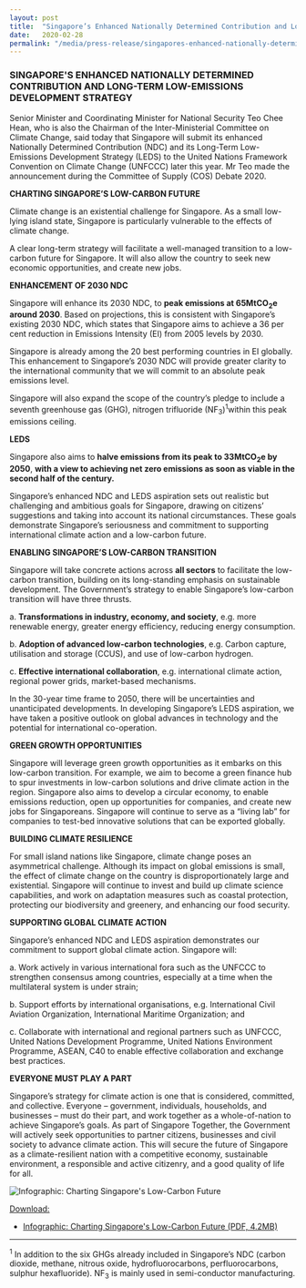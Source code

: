 ```yaml
---
layout: post
title:  "Singapore’s Enhanced Nationally Determined Contribution and Long-Term Low-Emissions Development Strategy"
date:   2020-02-28
permalink: "/media/press-release/singapores-enhanced-nationally-determined-contribution-and-long-term-low-emissions-development-strategy"
---
```


### SINGAPORE'S ENHANCED NATIONALLY DETERMINED CONTRIBUTION AND LONG-TERM LOW-EMISSIONS DEVELOPMENT STRATEGY



Senior Minister and Coordinating Minister for National Security Teo Chee Hean, who is also the Chairman of the Inter-Ministerial Committee on Climate Change, said today that Singapore will submit its enhanced Nationally Determined Contribution (NDC) and its Long-Term Low-Emissions Development Strategy (LEDS) to the United Nations Framework Convention on Climate Change (UNFCCC) later this year. Mr Teo made the announcement during the Committee of Supply (COS) Debate 2020.

**CHARTING SINGAPORE’S LOW-CARBON FUTURE**

Climate change is an existential challenge for Singapore. As a small low-lying island state, Singapore is particularly vulnerable to the effects of climate change.

A clear long-term strategy will facilitate a well-managed transition to a low-carbon future for Singapore. It will also allow the country to seek new economic opportunities, and create new jobs.

**ENHANCEMENT OF 2030 NDC**

Singapore will enhance its 2030 NDC, to **peak emissions at 65MtCO<sub>2</sub>e around 2030**. Based on projections, this is consistent with Singapore’s existing 2030 NDC, which states that Singapore aims to achieve a 36 per cent reduction in Emissions Intensity (EI) from 2005 levels by 2030.

Singapore is already among the 20 best performing countries in EI globally. This enhancement to Singapore’s 2030 NDC will provide greater clarity to the international community that we will commit to an absolute peak emissions level.

Singapore will also expand the scope of the country’s pledge to include a seventh greenhouse gas (GHG), nitrogen trifluoride (NF<sub>3</sub>)<sup>1</sup>within this peak emissions ceiling.

**LEDS**

Singapore also aims to **halve emissions from its peak to 33MtCO<sub>2</sub>e by 2050**, **with a view to achieving net zero emissions as soon as viable in the second half of the century.**

Singapore’s enhanced NDC and LEDS aspiration sets out realistic but challenging and ambitious goals for Singapore, drawing on citizens’ suggestions and taking into account its national circumstances. These goals demonstrate Singapore’s seriousness and commitment to supporting international climate action and a low-carbon future.

**ENABLING SINGAPORE’S LOW-CARBON TRANSITION**

Singapore will take concrete actions across **all sectors** to facilitate the low-carbon transition, building on its long-standing emphasis on sustainable development. The Government’s strategy to enable Singapore’s low-carbon transition will have three thrusts.

a. **Transformations in industry, economy, and society**, e.g. more renewable energy, greater energy efficiency, reducing energy consumption.

b. **Adoption of advanced low-carbon technologies**, e.g. Carbon capture, utilisation and storage (CCUS), and use of low-carbon hydrogen.

c. **Effective international collaboration**, e.g. international climate action, regional power grids, market-based mechanisms.

In the 30-year time frame to 2050, there will be uncertainties and unanticipated developments. In developing Singapore’s LEDS aspiration, we have taken a positive outlook on global advances in technology and the potential for international co-operation.

**GREEN GROWTH OPPORTUNITIES**

Singapore will leverage green growth opportunities as it embarks on this low-carbon transition. For example, we aim to become a green finance hub to spur investments in low-carbon solutions and drive climate action in the region. Singapore also aims to develop a circular economy, to enable emissions reduction, open up opportunities for companies, and create new jobs for Singaporeans. Singapore will continue to serve as a “living lab” for companies to test-bed innovative solutions that can be exported globally.

**BUILDING CLIMATE RESILIENCE**

For small island nations like Singapore, climate change poses an asymmetrical challenge. Although its impact on global emissions is small, the effect of climate change on the country is disproportionately large and existential.  Singapore will continue to invest and build up climate science capabilities, and work on adaptation measures such as coastal protection, protecting our biodiversity and greenery, and enhancing our food security.

**SUPPORTING GLOBAL CLIMATE ACTION**


Singapore’s enhanced NDC and LEDS aspiration demonstrates our commitment to support global climate action. Singapore will:

a. Work actively in various international fora such as the UNFCCC to strengthen consensus among countries, especially at a time when the multilateral system is under strain;

b. Support efforts by international organisations, e.g. International Civil Aviation Organization, International Maritime Organization; and

c. Collaborate with international and regional partners such as UNFCCC, United Nations Development Programme, United Nations Environment Programme, ASEAN, C40 to enable effective collaboration and exchange best practices.

**EVERYONE MUST PLAY A PART**


Singapore’s strategy for climate action is one that is considered, committed, and collective. Everyone – government, individuals, households, and businesses – must do their part, and work together as a whole-of-nation to achieve Singapore’s goals. As part of Singapore Together, the Government will actively seek opportunities to partner citizens, businesses and civil society to advance climate action. This will secure the future of Singapore as a climate-resilient nation with a competitive economy, sustainable environment, a responsible and active citizenry, and a good quality of life for all.



![Infographic: Charting Singapore's Low-Carbon Future](/images/leds-infographic.png "Infographic: Charting Singapore's Low-Carbon Future")


<u>Download:</u>

* [<a href="/files/docs/default-source/publications/leds-infographic-final.pdf" target="_blank">Infographic: Charting Singapore's Low-Carbon Future (PDF, 4.2MB)</a>](/files/docs/default-source/publications/leds-infographic-final.pdf)



----------
<sup>1</sup> In addition to the six GHGs already included in Singapore’s NDC (carbon dioxide, methane, nitrous oxide, hydrofluorocarbons, perfluorocarbons, sulphur hexafluoride). NF<sub>3</sub> is mainly used in semi-conductor manufacturing.
